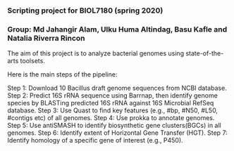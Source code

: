 ### Scripting project for BIOL7180 (spring 2020)
### Group: Md Jahangir Alam, Ulku Huma Altindag, Basu Kafle and Natalia Riverra Rincon

The aim of this project is to analyze bacterial genomes using state-of-the-arts toolsets.

Here is the main steps of the pipeline:

Step 1: Download 10 Bacillus draft genome sequences from NCBI database.
Step 2: Predict 16S rRNA sequence using Barrnap, then identify genome species by BLASTing predicted 16S rRNA against 16S Microbial RefSeq database.
Step 3: Use Quast to find key features (e.g., #bp, #N50, #L50, #contigs etc) of all genomes.
Step 4: Use prokka to annotate genomes.
Step 5: Use antiSMASH to identify biosynthetic gene clusters(BGCs) in all genomes.
Step 6: Identify extent of Horizontal Gene Transfer (HGT).
Step 7: Identify homology of a specific gene of interest (e.g., P450).
